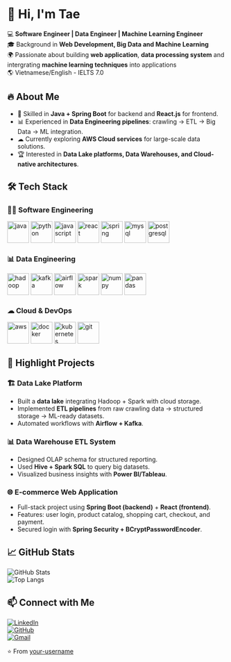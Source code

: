 # 👋 Hi, I'm Tae

💻 **Software Engineer | Data Engineer | Machine Learning Engineer**  
🎓 Background in **Web Development, Big Data and Machine Learning**  
🌍 Passionate about building **web application**, **data processing system** and intergrating **machine learning techniques** into applications  
🌎 Vietnamese/English - IELTS 7.0

## 🔥 About Me
- 🎯 Skilled in **Java + Spring Boot** for backend and **React.js** for frontend.  
- 📊 Experienced in **Data Engineering pipelines**: crawling → ETL → Big Data → ML integration.  
- ☁ Currently exploring **AWS Cloud services** for large-scale data solutions.  
- 🏆 Interested in **Data Lake platforms, Data Warehouses, and Cloud-native architectures**.  


## 🛠 Tech Stack

### 👨‍💻 Software Engineering
<p align="left">
  <img src="https://cdn.jsdelivr.net/gh/devicons/devicon/icons/java/java-original.svg" alt="java" width="50" height="50"/>
  <img src="https://cdn.jsdelivr.net/gh/devicons/devicon/icons/python/python-original.svg" alt="python" width="50" height="50"/>
  <img src="https://cdn.jsdelivr.net/gh/devicons/devicon/icons/javascript/javascript-original.svg" alt="javascript" width="50" height="50"/>
  <img src="https://cdn.jsdelivr.net/gh/devicons/devicon/icons/react/react-original.svg" alt="react" width="50" height="50"/>
  <img src="https://cdn.jsdelivr.net/gh/devicons/devicon/icons/spring/spring-original.svg" alt="spring" width="50" height="50"/>
  <img src="https://cdn.jsdelivr.net/gh/devicons/devicon/icons/mysql/mysql-original.svg" alt="mysql" width="50" height="50"/>
  <img src="https://cdn.jsdelivr.net/gh/devicons/devicon/icons/postgresql/postgresql-original.svg" alt="postgresql" width="50" height="50"/>
</p>

### 📊 Data Engineering
<p align="left">
  <img src="https://cdn.jsdelivr.net/gh/devicons/devicon/icons/apache/apache-original.svg" alt="hadoop" width="50" height="50"/>
  <img src="https://cdn.jsdelivr.net/gh/devicons/devicon/icons/apachekafka/apachekafka-original.svg" alt="kafka" width="50" height="50"/>
  <img src="https://cdn.jsdelivr.net/gh/devicons/devicon/icons/apacheairflow/apacheairflow-original.svg" alt="airflow" width="50" height="50"/>
  <img src="https://cdn.jsdelivr.net/gh/devicons/devicon/icons/apachespark/apachespark-original.svg" alt="spark" width="50" height="50"/>
  <img src="https://cdn.jsdelivr.net/gh/devicons/devicon/icons/numpy/numpy-original.svg" alt="numpy" width="50" height="50"/>
  <img src="https://cdn.jsdelivr.net/gh/devicons/devicon/icons/pandas/pandas-original.svg" alt="pandas" width="50" height="50"/>
</p>

### ☁ Cloud & DevOps
<p align="left">
  <img src="https://cdn.jsdelivr.net/gh/devicons/devicon/icons/amazonwebservices/amazonwebservices-original.svg" alt="aws" width="50" height="50"/>
  <img src="https://cdn.jsdelivr.net/gh/devicons/devicon/icons/docker/docker-original.svg" alt="docker" width="50" height="50"/>
  <img src="https://cdn.jsdelivr.net/gh/devicons/devicon/icons/kubernetes/kubernetes-plain.svg" alt="kubernetes" width="50" height="50"/>
  <img src="https://cdn.jsdelivr.net/gh/devicons/devicon/icons/git/git-original.svg" alt="git" width="50" height="50"/>
</p>

## 🚀 Highlight Projects

### 🏗 Data Lake Platform  
- Built a **data lake** integrating Hadoop + Spark with cloud storage.  
- Implemented **ETL pipelines** from raw crawling data → structured storage → ML-ready datasets.  
- Automated workflows with **Airflow + Kafka**.  

### 📊 Data Warehouse ETL System  
- Designed OLAP schema for structured reporting.  
- Used **Hive + Spark SQL** to query big datasets.  
- Visualized business insights with **Power BI/Tableau**.  

### 🌐 E-commerce Web Application  
- Full-stack project using **Spring Boot (backend)** + **React (frontend)**.  
- Features: user login, product catalog, shopping cart, checkout, and payment.  
- Secured login with **Spring Security + BCryptPasswordEncoder**.  

## 📈 GitHub Stats  

![GitHub Stats](https://github-readme-stats.vercel.app/api?username=your-username&show_icons=true&theme=radical)  
![Top Langs](https://github-readme-stats.vercel.app/api/top-langs/?username=your-username&layout=compact&theme=radical)  

## 📫 Connect with Me  
[![LinkedIn](https://img.shields.io/badge/LinkedIn-blue?style=for-the-badge&logo=linkedin)](https://linkedin.com/in/your-profile)  
[![GitHub](https://img.shields.io/badge/GitHub-black?style=for-the-badge&logo=github)](https://github.com/your-username)  
[![Gmail](https://img.shields.io/badge/Gmail-red?style=for-the-badge&logo=gmail&logoColor=white)](mailto:your-email@gmail.com)  

⭐️ From [your-username](https://github.com/your-username)

